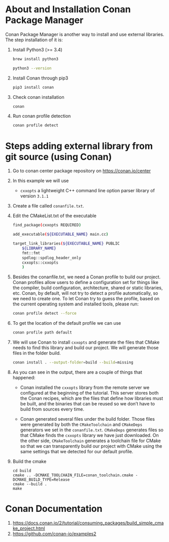 # About and Installation Conan Package Manager

Conan Package Manager is another way to install and use external libraries.
The step installation of it is:
1. Install Python3 (>= 3.4)
    ```bash
    brew install python3

    python3 --version
    ```
2. Install Conan through pip3
    ```bash
    pip3 install conan
    ```

3. Check conan installation
    ```bash
    conan
    ```

4. Run conan profile detection
    ```bash
    conan profile detect
    ```

# Steps adding external library from git source (using Conan)

1. Go to conan center package repository on https://conan.io/center
2. In this example we will use 
    - <code>cxxopts</code> a lightweight C++ command line option parser library of version <code>3.1.1</code>
3. Create a file called <code>conanfile.txt</code>.
4. Edit the CMakeList.txt of the executable
    ```bash
    find_package(cxxopts REQUIRED)

    add_executable(${EXECUTABLE_NAME} main.cc)

    target_link_libraries(${EXECUTABLE_NAME} PUBLIC 
        ${LIBRARY_NAME}
        fmt::fmt
        spdlog::spdlog_header_only
        cxxopts::cxxopts
        ) 
    ```
5. Besides the conanfile.txt, we need a Conan profile to build our project. Conan profiles allow users to define a configuration set for things like the compiler, build configuration, architecture, shared or static libraries, etc. Conan, by default, will not try to detect a profile automatically, so we need to create one. To let Conan try to guess the profile, based on the current operating system and installed tools, please run:
    ```bash
    conan profile detect --force
    ```
6. To get the location of the default profile we can use
    ```bash
    conan profile path default
    ```
7. We will use Conan to install <code>cxxopts</code> and generate the files that CMake needs to find this library and build our project. We will generate those files in the folder build.
    ```bash
    conan install . --output-folder=build --build=missing
    ```

8. As you can see in the output, there are a couple of things that happened:
    - Conan installed the <code>cxxopts</code> library from the remote server we configured at the beginning of the tutorial. This server stores both the Conan recipes, which are the files that define how libraries must be built, and the binaries that can be reused so we don’t have to build from sources every time.

    - Conan generated several files under the build folder. Those files were generated by both the <code>CMakeToolchain</code> and <code>CMakeDeps</code> generators we set in the <code>conanfile.txt</code>. <code>CMakeDeps</code> generates files so that CMake finds the <code>cxxopts</code> library we have just downloaded. On the other side, <code>CMakeToolchain</code> generates a toolchain file for CMake so that we can transparently build our project with CMake using the same settings that we detected for our default profile.

9. Build the cmake
    ```
    cd build
    cmake .. -DCMAKE_TOOLCHAIN_FILE=conan_toolchain.cmake -DCMAKE_BUILD_TYPE=Release
    cmake --build .
    make
    ```

# Conan Documentation
1. https://docs.conan.io/2/tutorial/consuming_packages/build_simple_cmake_project.html
2. https://github.com/conan-io/examples2
